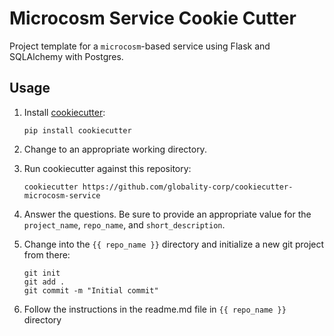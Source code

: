 # Microcosm Service Cookie Cutter

Project template for a `microcosm`-based service using Flask and SQLAlchemy with Postgres.

## Usage

 1. Install [cookiecutter](https://github.com/audreyr/cookiecutter):

        pip install cookiecutter

 2. Change to an appropriate working directory.

 3. Run cookiecutter against this repository:

        cookiecutter https://github.com/globality-corp/cookiecutter-microcosm-service

 4. Answer the questions. Be sure to provide an appropriate value for the `project_name`,
    `repo_name`, and `short_description`.

 5. Change into the `{{ repo_name }}` directory and initialize a new git project from there:

        git init
        git add .
        git commit -m "Initial commit"

6. Follow the instructions in the readme.md file in `{{ repo_name }}` directory
